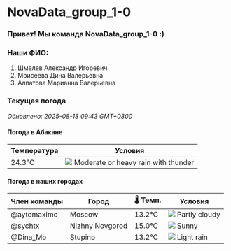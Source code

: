 # NovaData_group_1-0
### Привет! Мы команда NovaData_group_1-0 :)

### Наши ФИО:
1. Шмелев Александр Игоревич
2. Моисеева Дина Валерьевна
3. Алпатова Марианна Валерьевна

### Текущая погода
<!-- WEATHER:START -->
_Обновлено: 2025-08-18 09:43 GMT+0300_

#### Погода в Абакане

| Температура | Условия |
|-------------|----------|
| 24.3°C     | ![](https://cdn.weatherapi.com/weather/64x64/day/389.png) Moderate or heavy rain with thunder |

#### Погода в наших городах

| Член команды  | Город               | 🌡️ Темп.  | Условия          |
|---------------|---------------------|-----------|--------------------|
| @aytomaximo    | Moscow              |   13.2°C | ![](https://cdn.weatherapi.com/weather/64x64/day/116.png) Partly cloudy |
| @sychtx        | Nizhny Novgorod     |   15.0°C | ![](https://cdn.weatherapi.com/weather/64x64/day/113.png) Sunny        |
| @Dina_Mo       | Stupino             |   13.2°C | ![](https://cdn.weatherapi.com/weather/64x64/day/296.png) Light rain   |

<!-- WEATHER:END -->
